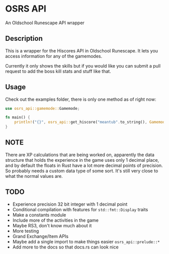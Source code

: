 # OSRS API
An Oldschool Runescape API wrapper

## Description
This is a wrapper for the Hiscores API in Oldschool Runescape. It lets you access information for any of the gamemodes.

Currently it only shows the skills but if you would like you can submit a pull request to add the boss kill stats and stuff like that.

## Usage
Check out the examples folder, there is only one method as of right now:
```rust
use osrs_api::gamemode::Gamemode;

fn main() {
    println!("{}", osrs_api::get_hiscore("meantub".to_string(), Gamemode::Main).unwrap());
}
```

## NOTE
There are XP calculations that are being worked on, apparently the data structure that holds the experience in the game uses only 1 decimal place, and by default the floats in Rust have a lot more decimal points of precision. So probably needs a custom data type of some sort. It's still very close to what the normal values are.

## TODO
* Experience precision 32 bit integer with 1 decimal point
* Conditional compilation with features for `std::fmt::Display` traits
* Make a constants module
* Include more of the activities in the game
* Maybe RS3, don't know much about it
* More testing
* Grand Exchange/Item APIs
* Maybe add a single import to make things easier `osrs_api::prelude::*`
* Add more to the docs so that docs.rs can look nice